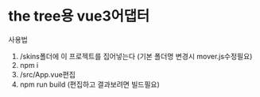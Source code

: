 # the tree용 vue3어댑터
사용법
1. /skins폴더에 이 프로젝트를 집어넣는다 (기본 폴더명 변경시 mover.js수정필요)
2. npm i
3. /src/App.vue편집
4. npm run build (편집하고 결과보려면 빌드필요)